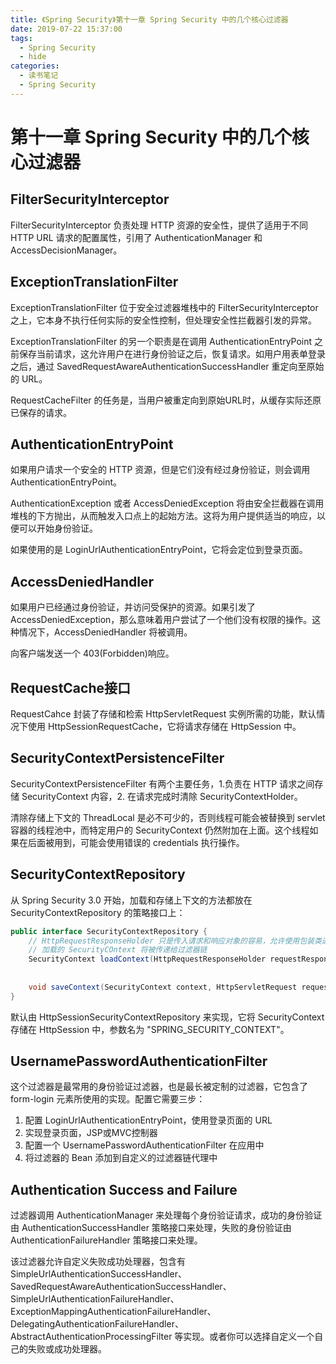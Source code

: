 ```yaml
---
title: 《Spring Security》第十一章 Spring Security 中的几个核心过滤器
date: 2019-07-22 15:37:00
tags:
  - Spring Security
  - hide
categories:
  - 读书笔记
  - Spring Security
---
```


# 第十一章 Spring Security 中的几个核心过滤器

## FilterSecurityInterceptor

FilterSecurityInterceptor 负责处理 HTTP 资源的安全性，提供了适用于不同 HTTP URL 请求的配置属性，引用了 AuthenticationManager 和 AccessDecisionManager。

## ExceptionTranslationFilter

ExceptionTranslationFilter 位于安全过滤器堆栈中的 FilterSecurityInterceptor 之上，它本身不执行任何实际的安全性控制，但处理安全性拦截器引发的异常。

ExceptionTranslationFilter 的另一个职责是在调用 AuthenticationEntryPoint 之前保存当前请求，这允许用户在进行身份验证之后，恢复请求。如用户用表单登录之后，通过 SavedRequestAwareAuthenticationSuccessHandler 重定向至原始的 URL。

RequestCacheFilter 的任务是，当用户被重定向到原始URL时，从缓存实际还原已保存的请求。

## AuthenticationEntryPoint

如果用户请求一个安全的 HTTP 资源，但是它们没有经过身份验证，则会调用 AuthenticationEntryPoint。

AuthenticationException 或者 AccessDeniedException 将由安全拦截器在调用堆栈的下方抛出，从而触发入口点上的起始方法。这将为用户提供适当的响应，以便可以开始身份验证。

如果使用的是 LoginUrlAuthenticationEntryPoint，它将会定位到登录页面。

## AccessDeniedHandler

如果用户已经通过身份验证，并访问受保护的资源。如果引发了 AccessDeniedException，那么意味着用户尝试了一个他们没有权限的操作。这种情况下，AccessDeniedHandler 将被调用。

向客户端发送一个 403(Forbidden)响应。

## RequestCache接口

RequestCahce 封装了存储和检索 HttpServletRequest 实例所需的功能，默认情况下使用 HttpSessionRequestCache，它将请求存储在 HttpSession 中。

## SecurityContextPersistenceFilter

SecurityContextPersistenceFilter 有两个主要任务，1.负责在 HTTP 请求之间存储 SecurityContext 内容，2. 在请求完成时清除 SecurityContextHolder。

清除存储上下文的 ThreadLocal 是必不可少的，否则线程可能会被替换到 servlet 容器的线程池中，而特定用户的 SecurityContext 仍然附加在上面。这个线程如果在后面被用到，可能会使用错误的 credentials 执行操作。

## SecurityContextRepository

从 Spring Security 3.0 开始，加载和存储上下文的方法都放在 SecurityContextRepository 的策略接口上：

```java
public interface SecurityContextRepository {
    // HttpRequestResponseHolder 只是传入请求和响应对象的容易，允许使用包装类进行替换
    // 加载的 SecurityCOntext 将被传递给过滤器链
    SecurityContext loadContext(HttpRequestResponseHolder requestResponseHolder);
    
    
    void saveContext(SecurityContext context, HttpServletRequest request, HttpServletResponse response);
}
```

默认由 HttpSessionSecurityContextRepository 来实现，它将 SecurityContext 存储在 HttpSession 中，参数名为 "SPRING_SECURITY_CONTEXT"。

## UsernamePasswordAuthenticationFilter

这个过滤器是最常用的身份验证过滤器，也是最长被定制的过滤器，它包含了 form-login 元素所使用的实现。配置它需要三步：

1. 配置 LoginUrlAuthenticationEntryPoint，使用登录页面的 URL
2. 实现登录页面，JSP或MVC控制器
3. 配置一个 UsernamePasswordAuthenticationFilter 在应用中
4. 将过滤器的 Bean 添加到自定义的过滤器链代理中

## Authentication Success and Failure

过滤器调用 AuthenticationManager 来处理每个身份验证请求，成功的身份验证由 AuthenticationSuccessHandler 策略接口来处理，失败的身份验证由 AuthenticationFailureHandler 策略接口来处理。

该过滤器允许自定义失败成功处理器，包含有 SimpleUrlAuthenticationSuccessHandler、SavedRequestAwareAuthenticationSuccessHandler、SimpleUrlAuthenticationFailureHandler、ExceptionMappingAuthenticationFailureHandler、DelegatingAuthenticationFailureHandler、AbstractAuthenticationProcessingFilter 等实现。或者你可以选择自定义一个自己的失败或成功处理器。